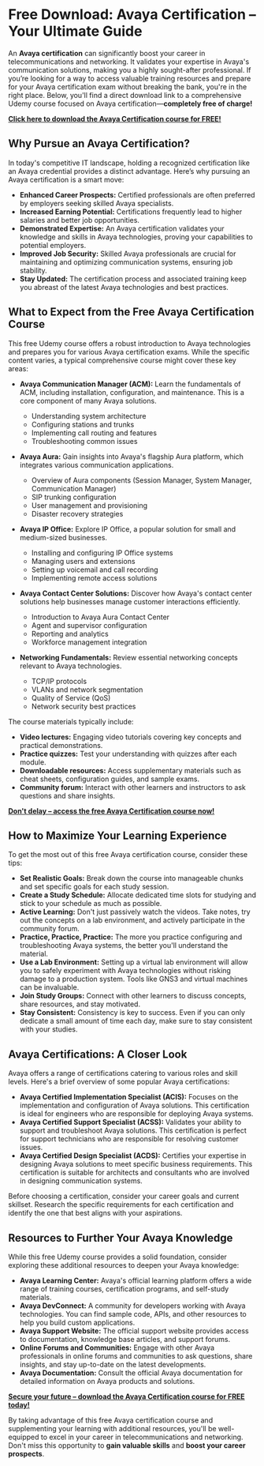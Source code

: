 # Free Download: Avaya Certification – Your Ultimate Guide

An **Avaya certification** can significantly boost your career in telecommunications and networking. It validates your expertise in Avaya's communication solutions, making you a highly sought-after professional. If you’re looking for a way to access valuable training resources and prepare for your Avaya certification exam without breaking the bank, you're in the right place. Below, you'll find a direct download link to a comprehensive Udemy course focused on Avaya certification—**completely free of charge!**

[**Click here to download the Avaya Certification course for FREE!**](https://udemywork.com/avaya-certification)

## Why Pursue an Avaya Certification?

In today's competitive IT landscape, holding a recognized certification like an Avaya credential provides a distinct advantage. Here’s why pursuing an Avaya certification is a smart move:

*   **Enhanced Career Prospects:** Certified professionals are often preferred by employers seeking skilled Avaya specialists.
*   **Increased Earning Potential:** Certifications frequently lead to higher salaries and better job opportunities.
*   **Demonstrated Expertise:** An Avaya certification validates your knowledge and skills in Avaya technologies, proving your capabilities to potential employers.
*   **Improved Job Security:** Skilled Avaya professionals are crucial for maintaining and optimizing communication systems, ensuring job stability.
*   **Stay Updated:** The certification process and associated training keep you abreast of the latest Avaya technologies and best practices.

## What to Expect from the Free Avaya Certification Course

This free Udemy course offers a robust introduction to Avaya technologies and prepares you for various Avaya certification exams. While the specific content varies, a typical comprehensive course might cover these key areas:

*   **Avaya Communication Manager (ACM):** Learn the fundamentals of ACM, including installation, configuration, and maintenance. This is a core component of many Avaya solutions.

    *   Understanding system architecture
    *   Configuring stations and trunks
    *   Implementing call routing and features
    *   Troubleshooting common issues

*   **Avaya Aura:** Gain insights into Avaya's flagship Aura platform, which integrates various communication applications.

    *   Overview of Aura components (Session Manager, System Manager, Communication Manager)
    *   SIP trunking configuration
    *   User management and provisioning
    *   Disaster recovery strategies

*   **Avaya IP Office:** Explore IP Office, a popular solution for small and medium-sized businesses.

    *   Installing and configuring IP Office systems
    *   Managing users and extensions
    *   Setting up voicemail and call recording
    *   Implementing remote access solutions

*   **Avaya Contact Center Solutions:** Discover how Avaya's contact center solutions help businesses manage customer interactions efficiently.

    *   Introduction to Avaya Aura Contact Center
    *   Agent and supervisor configuration
    *   Reporting and analytics
    *   Workforce management integration

*   **Networking Fundamentals:** Review essential networking concepts relevant to Avaya technologies.

    *   TCP/IP protocols
    *   VLANs and network segmentation
    *   Quality of Service (QoS)
    *   Network security best practices

The course materials typically include:

*   **Video lectures:** Engaging video tutorials covering key concepts and practical demonstrations.
*   **Practice quizzes:** Test your understanding with quizzes after each module.
*   **Downloadable resources:** Access supplementary materials such as cheat sheets, configuration guides, and sample exams.
*   **Community forum:** Interact with other learners and instructors to ask questions and share insights.

[**Don't delay – access the free Avaya Certification course now!**](https://udemywork.com/avaya-certification)

## How to Maximize Your Learning Experience

To get the most out of this free Avaya certification course, consider these tips:

*   **Set Realistic Goals:** Break down the course into manageable chunks and set specific goals for each study session.
*   **Create a Study Schedule:** Allocate dedicated time slots for studying and stick to your schedule as much as possible.
*   **Active Learning:** Don't just passively watch the videos. Take notes, try out the concepts on a lab environment, and actively participate in the community forum.
*   **Practice, Practice, Practice:** The more you practice configuring and troubleshooting Avaya systems, the better you'll understand the material.
*   **Use a Lab Environment:** Setting up a virtual lab environment will allow you to safely experiment with Avaya technologies without risking damage to a production system. Tools like GNS3 and virtual machines can be invaluable.
*   **Join Study Groups:** Connect with other learners to discuss concepts, share resources, and stay motivated.
*   **Stay Consistent:** Consistency is key to success. Even if you can only dedicate a small amount of time each day, make sure to stay consistent with your studies.

## Avaya Certifications: A Closer Look

Avaya offers a range of certifications catering to various roles and skill levels. Here's a brief overview of some popular Avaya certifications:

*   **Avaya Certified Implementation Specialist (ACIS):** Focuses on the implementation and configuration of Avaya solutions. This certification is ideal for engineers who are responsible for deploying Avaya systems.
*   **Avaya Certified Support Specialist (ACSS):** Validates your ability to support and troubleshoot Avaya solutions. This certification is perfect for support technicians who are responsible for resolving customer issues.
*   **Avaya Certified Design Specialist (ACDS):** Certifies your expertise in designing Avaya solutions to meet specific business requirements. This certification is suitable for architects and consultants who are involved in designing communication systems.

Before choosing a certification, consider your career goals and current skillset. Research the specific requirements for each certification and identify the one that best aligns with your aspirations.

## Resources to Further Your Avaya Knowledge

While this free Udemy course provides a solid foundation, consider exploring these additional resources to deepen your Avaya knowledge:

*   **Avaya Learning Center:** Avaya's official learning platform offers a wide range of training courses, certification programs, and self-study materials.
*   **Avaya DevConnect:** A community for developers working with Avaya technologies. You can find sample code, APIs, and other resources to help you build custom applications.
*   **Avaya Support Website:** The official support website provides access to documentation, knowledge base articles, and support forums.
*   **Online Forums and Communities:** Engage with other Avaya professionals in online forums and communities to ask questions, share insights, and stay up-to-date on the latest developments.
*   **Avaya Documentation:** Consult the official Avaya documentation for detailed information on Avaya products and solutions.

[**Secure your future – download the Avaya Certification course for FREE today!**](https://udemywork.com/avaya-certification)

By taking advantage of this free Avaya certification course and supplementing your learning with additional resources, you'll be well-equipped to excel in your career in telecommunications and networking. Don't miss this opportunity to **gain valuable skills** and **boost your career prospects**.
